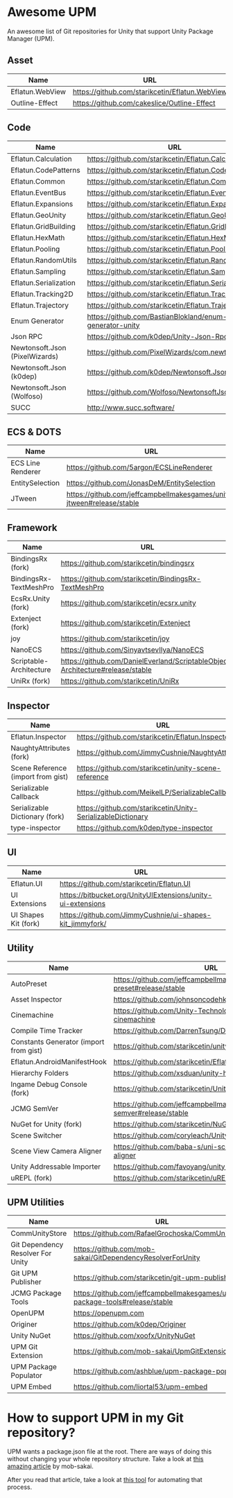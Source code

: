 # Awesome UPM
An awesome list of Git repositories for Unity that support Unity Package Manager (UPM).


## Asset

| Name                                   	| URL                                                           	|
|----------------------------------------	|---------------------------------------------------------------	|
| Eflatun.WebView			 				| https://github.com/starikcetin/Eflatun.WebView					|
| Outline-Effect                          	| https://github.com/cakeslice/Outline-Effect                     	|


## Code

| Name                                   	| URL                                                           	|
|----------------------------------------	|---------------------------------------------------------------	|
| Eflatun.Calculation		 				| https://github.com/starikcetin/Eflatun.Calculation				|
| Eflatun.CodePatterns	 					| https://github.com/starikcetin/Eflatun.CodePatterns				|
| Eflatun.Common			 				| https://github.com/starikcetin/Eflatun.Common						|
| Eflatun.EventBus                        	| https://github.com/starikcetin/Eflatun.EventBus                 	|
| Eflatun.Expansions		 				| https://github.com/starikcetin/Eflatun.Expansions					|
| Eflatun.GeoUnity		 					| https://github.com/starikcetin/Eflatun.GeoUnity					|
| Eflatun.GridBuilding	 					| https://github.com/starikcetin/Eflatun.GridBuilding				|
| Eflatun.HexMath			 				| https://github.com/starikcetin/Eflatun.HexMath					|
| Eflatun.Pooling			 				| https://github.com/starikcetin/Eflatun.Pooling					|
| Eflatun.RandomUtils		 				| https://github.com/starikcetin/Eflatun.RandomUtils				|
| Eflatun.Sampling		 					| https://github.com/starikcetin/Eflatun.Sampling					|
| Eflatun.Serialization	 					| https://github.com/starikcetin/Eflatun.Serialization				|
| Eflatun.Tracking2D		 				| https://github.com/starikcetin/Eflatun.Tracking2D					|
| Eflatun.Trajectory		 				| https://github.com/starikcetin/Eflatun.Trajectory					|
| Enum Generator                         	| https://github.com/BastianBlokland/enum-generator-unity       	|
| Json RPC                               	| https://github.com/k0dep/Unity-Json-Rpc                       	|
| Newtonsoft.Json (PixelWizards)			| https://github.com/PixelWizards/com.newtonsoft.json           	|
| Newtonsoft.Json (k0dep)                  	| https://github.com/k0dep/Newtonsoft.Json                      	|
| Newtonsoft.Json (Wolfoso)                	| https://github.com/Wolfoso/NewtonsoftJson                     	|
| SUCC                                   	| http://www.succ.software/                                     	|


## ECS & DOTS

| Name                                   	| URL                                                           	|
|----------------------------------------	|---------------------------------------------------------------	|
| ECS Line Renderer                      	| https://github.com/5argon/ECSLineRenderer                     	|
| EntitySelection                        	| https://github.com/JonasDeM/EntitySelection                   	|
| JTween                                  	| https://github.com/jeffcampbellmakesgames/unity-jtween#release/stable |


## Framework

| Name                                   	| URL                                                           	|
|----------------------------------------	|---------------------------------------------------------------	|
| BindingsRx (fork)                       	| https://github.com/starikcetin/bindingsrx                       	|
| BindingsRx-TextMeshPro                  	| https://github.com/starikcetin/BindingsRx-TextMeshPro           	|
| EcsRx.Unity (fork)                      	| https://github.com/starikcetin/ecsrx.unity                      	|
| Extenject (fork)                       	| https://github.com/starikcetin/Extenject                      	|
| joy                                    	| https://github.com/starikcetin/joy                             	|
| NanoECS                                	| https://github.com/SinyavtsevIlya/NanoECS                     	|
| Scriptable-Architecture                 	| https://github.com/DanielEverland/ScriptableObject-Architecture#release/stable |
| UniRx (fork)                           	| https://github.com/starikcetin/UniRx                          	|


## Inspector

| Name                                   	| URL                                                           	|
|----------------------------------------	|---------------------------------------------------------------	|
| Eflatun.Inspector		 					| https://github.com/starikcetin/Eflatun.Inspector					|
| NaughtyAttributes (fork)               	| https://github.com/JimmyCushnie/NaughtyAttributes             	|
| Scene Reference (import from gist)     	| https://github.com/starikcetin/unity-scene-reference          	|
| Serializable Callback                   	| https://github.com/MeikelLP/SerializableCallback                	|
| Serializable Dictionary (fork)         	| https://github.com/starikcetin/Unity-SerializableDictionary   	|
| type-inspector                          	| https://github.com/k0dep/type-inspector                         	|


## UI

| Name                                   	| URL                                                           	|
|----------------------------------------	|---------------------------------------------------------------	|
| Eflatun.UI				 				| https://github.com/starikcetin/Eflatun.UI							|
| UI Extensions                          	| https://bitbucket.org/UnityUIExtensions/unity-ui-extensions   	|
| UI Shapes Kit (fork)                   	| https://github.com/JimmyCushnie/ui-shapes-kit_jimmyfork/      	|


## Utility

| Name                                   	| URL                                                           	|
|----------------------------------------	|---------------------------------------------------------------	|
| AutoPreset                              	| https://github.com/jeffcampbellmakesgames/unity-auto-preset#release/stable |
| Asset Inspector                         	| https://github.com/johnsoncodehk/unity-asset-inspector          	|
| Cinemachine                            	| https://github.com/Unity-Technologies/upm-package-cinemachine 	|
| Compile Time Tracker                   	| https://github.com/DarrenTsung/DTCompileTimeTracker           	|
| Constants Generator (import from gist) 	| https://github.com/starikcetin/unity-constants-generator      	|
| Eflatun.AndroidManifestHook             	| https://github.com/starikcetin/Eflatun.AndroidManifestHook      	|
| Hierarchy Folders                       	| https://github.com/xsduan/unity-hierarchy-folders               	|
| Ingame Debug Console (fork)            	| https://github.com/starikcetin/UnityIngameDebugConsole        	|
| JCMG SemVer                             	| https://github.com/jeffcampbellmakesgames/unity-semver#release/stable |
| NuGet for Unity (fork)                 	| https://github.com/starikcetin/NuGetForUnity                  	|
| Scene Switcher                          	| https://github.com/coryleach/UnitySceneSwitcher                 	|
| Scene View Camera Aligner              	| https://github.com/baba-s/uni-scene-view-camera-aligner       	|
| Unity Addressable Importer             	| https://github.com/favoyang/unity-addressable-importer        	|
| uREPL (fork)                           	| https://github.com/starikcetin/uREPL                          	|


## UPM Utilities

| Name                                     	| URL                                                        	|
|-----------------------------------------	|------------------------------------------------------------	|
| CommUnityStore                         	| https://github.com/RafaelGrochoska/CommUnityStore            	|
| Git Dependency Resolver For Unity        	| https://github.com/mob-sakai/GitDependencyResolverForUnity 	|
| Git UPM Publisher							| https://github.com/starikcetin/git-upm-publisher           	|
| JCMG Package Tools                        | https://github.com/jeffcampbellmakesgames/unity-package-tools#release/stable |
| OpenUPM									| https://openupm.com                                 	        |
| Originer              					| https://github.com/k0dep/Originer                          	|
| Unity NuGet                        		| https://github.com/xoofx/UnityNuGet                        	|
| UPM Git Extension       					| https://github.com/mob-sakai/UpmGitExtension               	|
| UPM Package Populator                    	| https://github.com/ashblue/upm-package-populator           	|
| UPM Embed    								| https://github.com/liortal53/upm-embed                      	|


# How to support UPM in my Git repository?

UPM wants a package.json file at the root. There are ways of doing this without changing your whole repository structure. Take a look at [this amazing article](https://www.patreon.com/posts/25070968) by mob-sakai.

After you read that article, take a look at [this tool](https://github.com/starikcetin/git-upm-publisher) for automating that process.

